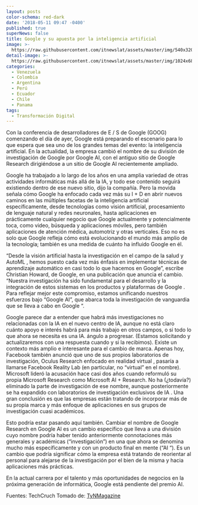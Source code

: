 ```yaml
---
layout: posts
color-schema: red-dark
date: '2018-05-11 09:47 -0400'
published: true
superNews: false
title: Google y su apuesta por la inteligencia artificial
image: >-
  https://raw.githubusercontent.com/itnewslat/assets/master/img/540x320/Googl-io-p.jpg
detail-image: >-
  https://raw.githubusercontent.com/itnewslat/assets/master/img/1024x680/Googl-io-g.jpg
categories:
  - Venezuela
  - Colombia
  - Argentina
  - Perú
  - Ecuador
  - Chile
  - Panama
tags:
  - Transformación Digital
---
```

Con la conferencia de desarrolladores de E / S de Google (GOOG) comenzando el día de ayer, Google está preparando el escenario para lo que espera que sea uno de los grandes temas del evento: la inteligencia artificial. En la actualidad, la empresa cambió el nombre de su división de investigación de Google por Google AI, con el antiguo sitio de Google Research dirigiéndose a un sitio de Google AI recientemente ampliado.

Google ha trabajado a lo largo de los años en una amplia variedad de otras actividades informáticas más allá de la IA, y todo ese contenido seguirá existiendo dentro de ese nuevo sitio, dijo la compañía. Pero la movida señala cómo Google ha enfocado cada vez más su I + D en abrir nuevos caminos en las múltiples facetas de la inteligencia artificial específicamente, desde tecnologías como visión artificial, procesamiento de lenguaje natural y redes neuronales, hasta aplicaciones en prácticamente cualquier negocio que Google actualmente y potencialmente toca, como video, búsqueda y aplicaciones móviles, pero también aplicaciones de atención médica, automotriz y otras verticales.
Eso no es solo que Google refleja cómo está evolucionando el mundo más amplio de la tecnología; también es una medida de cuánto ha influido Google en él.

“Desde la visión artificial hasta la investigación en el campo de la salud y AutoML , hemos puesto cada vez más énfasis en implementar técnicas de aprendizaje automático en casi todo lo que hacemos en Google”, escribe Christian Howard, de Google, en una publicación que anuncia el cambio. “Nuestra investigación ha sido fundamental para el desarrollo y la integración de estos sistemas en los productos y plataformas de Google . Para reflejar mejor este compromiso, estamos unificando nuestros esfuerzos bajo “Google AI”, que abarca toda la investigación de vanguardia que se lleva a cabo en Google “.

Google parece dar a entender que habrá más investigaciones no relacionadas con la IA en el nuevo centro de IA, aunque no está claro cuánto apoyo e interés habrá para más trabajo en otros campos, o si todo lo que ahora se necesita es una IA. ángulo a progresar. (Estamos solicitando y actualizaremos con una respuesta cuando y si la recibimos).
Existe un contexto más amplio e interesante para el cambio de marca. Apenas hoy, Facebook también anunció que uno de sus propios laboratorios de investigación, Oculus Research enfocado en realidad virtual , pasaría a llamarse Facebook Reality Lab (en particular, no “virtual” en el nombre). Microsoft lideró la acusación hace casi dos años cuando reformuló su propia Microsoft Research como Microsoft AI + Research. No ha (¿todavía?) eliminado la parte de investigación de ese nombre, aunque posteriormente se ha expandido con laboratorios de investigación exclusivos de IA .
Una gran conclusión es que las empresas están tratando de incorporar más de su propia marca y más enfoque de aplicaciones en sus grupos de investigación cuasi académicos.

Esto podría estar pasando aquí también. Cambiar el nombre de Google Research en Google AI es un cambio específico que lleva a una división cuyo nombre podría haber tenido anteriormente connotaciones más generales y académicas (“investigación”) en una que ahora se denomina mucho más específicamente y con un producto final en mente (“AI “).
Es un cambio que podría significar cómo la empresa está tratando de reorientar al personal para alejarse de la investigación por el bien de la misma y hacia aplicaciones más prácticas.

En la actual carrera por el talento y más oportunidades de negocios en la próxima generación de informática, Google está pendiente del premio AI.

Fuentes: TechCruch
Tomado de: [TyNMagazine](http://www.tynmagazine.com/google-y-su-apuesta-por-la-inteligencia-artificial/)
